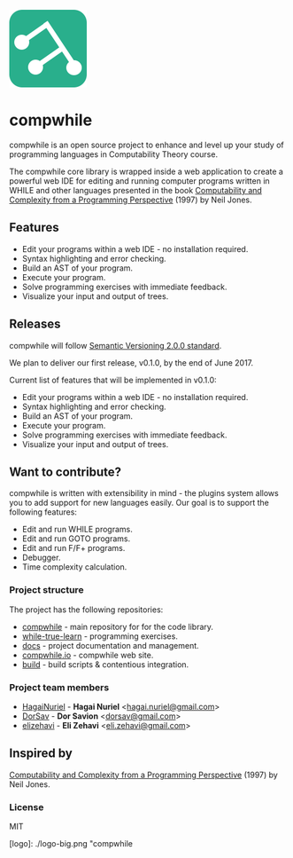 ![alt text](https://github.com/compwhile/compwhile/raw/master/logo.png "compwhile")

# compwhile
compwhile is an open source project to enhance and level up your study of programming languages in Computability Theory course.

The compwhile core library is wrapped inside a web application to create a powerful web IDE for editing and running computer programs written in WHILE and other languages presented in the book [Computability and Complexity from a Programming Perspective](http://www.diku.dk/~neil/Comp2book.html) (1997) by Neil Jones.

## Features
* Edit your programs within a web IDE - no installation required.
* Syntax highlighting and error checking.
* Build an AST of your program.
* Execute your program.
* Solve programming exercises with immediate feedback.
* Visualize your input and output of trees.

## Releases

compwhile will follow [Semantic Versioning 2.0.0 standard](http://semver.org).

We plan to deliver our first release, v0.1.0, by the end of June 2017.

Current list of features that will be implemented in v0.1.0:
* Edit your programs within a web IDE - no installation required.
* Syntax highlighting and error checking.
* Build an AST of your program.
* Execute your program.
* Solve programming exercises with immediate feedback.
* Visualize your input and output of trees.

## Want to contribute?
compwhile is written with extensibility in mind - the plugins system allows you to add support for new languages easily. Our goal is to support the following features:

* Edit and run WHILE programs.
* Edit and run GOTO programs.
* Edit and run F/F+ programs.
* Debugger.
* Time complexity calculation.

### Project structure

The project has the following repositories:
* [compwhile](https://github.com/compwhile/compwhile) - main repository for for the code library.
* [while-true-learn](https://github.com/compwhile/while-true-learn) - programming exercises.
* [docs](https://github.com/compwhile/docs) - project documentation and management.
* [compwhile.io](https://github.com/compwhile/compile.io) - compwhile web site.
* [build](https://github.com/compwhile/build) - build scripts & contentious integration.


### Project team members
* [HagaiNuriel](https://github.com/HagaiNuriel) -
**Hagai Nuriel** &lt;hagai.nuriel@gmail.com&gt;
* [DorSav](https://github.com/DorSav) -
**Dor Savion** &lt;dorsav@gmail.com&gt;
* [elizehavi](https://github.com/elizehavi) -
**Eli Zehavi** &lt;eli.zehavi@gmail.com&gt;

## Inspired by

[Computability and Complexity from a Programming Perspective](http://www.diku.dk/~neil/Comp2book.html) (1997) by Neil Jones.

### License
MIT

[logo]: ./logo-big.png "compwhile
